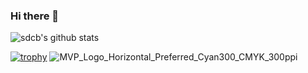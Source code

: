 ### Hi there 👋 

<!--
**sdcb/sdcb** is a ✨ _special_ ✨ repository because its `README.md` (this file) appears on your GitHub profile.

Here are some ideas to get you started:

- 🔭 I’m currently working on ...
- 🌱 I’m currently learning ...
- 👯 I’m looking to collaborate on ...
- 🤔 I’m looking for help with ...
- 💬 Ask me about ...
- 📫 How to reach me: ...
- 😄 Pronouns: ...
- ⚡ Fun fact: ...
-->

![sdcb's github stats](https://github-readme-stats.vercel.app/api?username=sdcb&count_private=true&show_icons=true)

[![trophy](https://github-profile-trophy.vercel.app/?username=sdcb)](https://github.com/ryo-ma/github-profile-trophy)
![MVP_Logo_Horizontal_Preferred_Cyan300_CMYK_300ppi](https://github.com/sdcb/sdcb/assets/1317141/4e4d24c7-0d29-4aac-8546-d7c47b3b3032)
